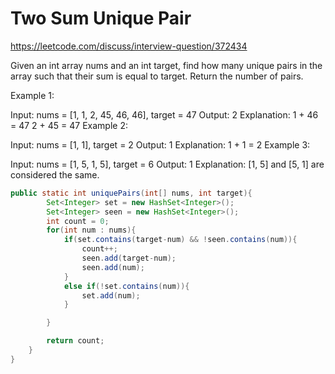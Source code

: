 # Two Sum Unique Pair

https://leetcode.com/discuss/interview-question/372434

Given an int array nums and an int target, find how many unique pairs in the array such that their sum is equal to target. Return the number of pairs.

Example 1:

Input: nums = [1, 1, 2, 45, 46, 46], target = 47
Output: 2
Explanation:
1 + 46 = 47
2 + 45 = 47
Example 2:

Input: nums = [1, 1], target = 2
Output: 1
Explanation:
1 + 1 = 2
Example 3:

Input: nums = [1, 5, 1, 5], target = 6
Output: 1
Explanation:
[1, 5] and [5, 1] are considered the same.


```java
public static int uniquePairs(int[] nums, int target){
        Set<Integer> set = new HashSet<Integer>();
        Set<Integer> seen = new HashSet<Integer>();
        int count = 0;
        for(int num : nums){
            if(set.contains(target-num) && !seen.contains(num)){
                count++;
                seen.add(target-num);
                seen.add(num);
            }
            else if(!set.contains(num)){
                set.add(num);
            }

        }

        return count;
    }
}
```